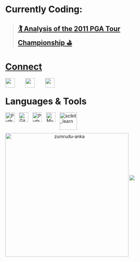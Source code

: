 # Currently Coding:
> ## **[🏌️ Analysis of the 2011 PGA Tour Championship ⛳](https://github.com/dec1costello/TOUR-Championship-Strokes-Gained-Analysis)** 


#  [Connect](https://linktr.ee/dec1costello)

<a href="https://twitter.com/dec1costello"><img align="left" src="https://www.vectorlogo.zone/logos/twitter/twitter-icon.svg" width="30px" style="padding-right:30px;"/></a>
<a href="https://www.linkedin.com/in/declan-costello-7423aa137/"><img align="left" src="https://www.vectorlogo.zone/logos/linkedin/linkedin-icon.svg" width="30px" style="padding-right:30px;"/></a>
<a href="https://www.kaggle.com/dec1costello"><img align="left" src = "https://www.vectorlogo.zone/logos/kaggle/kaggle-icon.svg" height="30px" style="padding-right:30px;"/></a>

<br />

#  Languages & Tools

<img align="left" alt="Python" width="30px" style="padding-right:10px;" src="https://cdn.jsdelivr.net/gh/devicons/devicon/icons/python/python-plain.svg" />
<img align="left" alt="Git" width="30px" src="https://www.vectorlogo.zone/logos/amazon_aws/amazon_aws-icon.svg" style="padding-right:10px;"/>
<img align="left" alt="Python" width="30px" style="padding-right:10px;" src="https://www.vectorlogo.zone/logos/google_cloud/google_cloud-icon.svg" />
<img align="left" alt="MySQL" width="30px" src="https://cdn.jsdelivr.net/gh/devicons/devicon/icons/mysql/mysql-original.svg" style="padding-right:10px;" />
<img align="left" alt="scikit_learn" width="55px" style="padding-right:10px;" src="https://upload.wikimedia.org/wikipedia/commons/0/05/Scikit_learn_logo_small.svg" />

<br />
<br />
<br />

<p align=center>
  <div align=center>
    <a href="https://github.com/denvercoder1/github-readme-streak-stats" title="Go to Source">
      <img align="left" width=390 src="https://github-readme-streak-stats.herokuapp.com/?user=dec1costello&theme=react&border=61dafb&hide_border=true" alt="zumrudu-anka" />
    </a>
  </div>
</p>

<br />
<br />
<br />
<br />
<br />
<br />
<br />


![](https://komarev.com/ghpvc/?username=dec1costello&style=flat-square)
